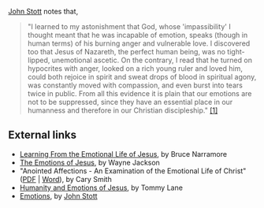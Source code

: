 [John Stott](John_Stott "John Stott") notes that,

> "I learned to my astonishment that God, whose 'impassibility' I
thought meant that he was incapable of emotion, speaks (though in
human terms) of his burning anger and vulnerable love. I discovered
too that Jesus of Nazareth, the perfect human being, was no
tight-lipped, unemotional ascetic. On the contrary, I read that he
turned on hypocrites with anger, looked on a rich young ruler and
loved him, could both rejoice in spirit and sweat drops of blood in
spiritual agony, was constantly moved with compassion, and even
burst into tears twice in public. From all this evidence it is
plain that our emotions are not to be suppressed, since they have
an essential place in our humanness and therefore in our Christian
discipleship."
[[1]](http://www.gospelcom.net/stott/topic/emotions.html)

## External links

-   [Learning From the Emotional Life of Jesus](http://www.gospelcom.net/narramore/jesus-emotions1.htm),
    by Bruce Narramore
-   [The Emotions of Jesus](http://www.christiancourier.com/archives/jesusEmotions.htm),
    by Wayne Jackson
-   "Anointed Affections - An Examination of the Emotional Life of
    Christ"
    ([PDF](http://reformedperspectives.org/newfiles/car_smith/TH.Smith.Cary.AnointedAffections.2.4.04.pdf)
    |
    [Word](http://reformedperspectives.org/newfiles/car_smith/TH.Smith.Cary.AnointedAffections.2.4.04.doc)),
    by Cary Smith
-   [Humanity and Emotions of Jesus](http://www.frtommylane.com/bible/enjoying_the_bible/07_nt.htm),
    by Tommy Lane
-   [Emotions](http://www.gospelcom.net/stott/topic/emotions.html),
    by [John Stott](John_Stott "John Stott")




